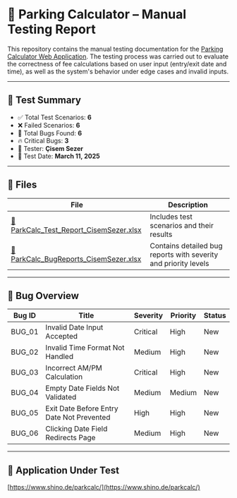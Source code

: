 # 🚗 Parking Calculator – Manual Testing Report

This repository contains the manual testing documentation for the [Parking Calculator Web Application](https://www.shino.de/parkcalc/). The testing process was carried out to evaluate the correctness of fee calculations based on user input (entry/exit date and time), as well as the system's behavior under edge cases and invalid inputs.

---

## 🧪 Test Summary

- ✅ Total Test Scenarios: **6**
- ❌ Failed Scenarios: **6**
- 🐞 Total Bugs Found: **6**
- 🔥 Critical Bugs: **3**
- 👩 Tester: **Çisem Sezer**
- 📅 Test Date: **March 11, 2025**

---

## 📁 Files

| File | Description |
|------|-------------|
| [📄 ParkCalc_Test_Report_CisemSezer.xlsx](./ParkCalc_Test_Report_CisemSezer.xlsx) | Includes test scenarios and their results |
| [🐞 ParkCalc_BugReports_CisemSezer.xlsx](./ParkCalc_BugReports_CisemSezer.xlsx) | Contains detailed bug reports with severity and priority levels |

---

## 🐞 Bug Overview

| Bug ID | Title | Severity | Priority | Status |
|--------|-------|----------|----------|--------|
| BUG_01 | Invalid Date Input Accepted | Critical | High | New |
| BUG_02 | Invalid Time Format Not Handled | Medium | High | New |
| BUG_03 | Incorrect AM/PM Calculation | Critical | High | New |
| BUG_04 | Empty Date Fields Not Validated | Medium | Medium | New |
| BUG_05 | Exit Date Before Entry Date Not Prevented | High | High | New |
| BUG_06 | Clicking Date Field Redirects Page | Medium | High | New |

---

## 🔗 Application Under Test

[https://www.shino.de/parkcalc/](https://www.shino.de/parkcalc/)
